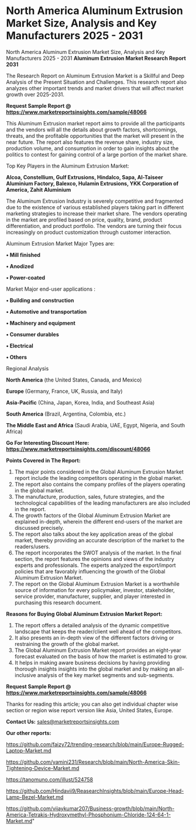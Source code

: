 # North America Aluminum Extrusion Market Size, Analysis and Key Manufacturers 2025 - 2031
 North America Aluminum Extrusion Market Size, Analysis and Key Manufacturers 2025 - 2031
<strong>Aluminum Extrusion Market Research Report 2031</strong>

The Research Report on Aluminum Extrusion Market is a Skillful and Deep Analysis of the Present Situation and Challenges. This research report also analyzes other important trends and market drivers that will affect market growth over 2025-2031.

<strong>Request Sample Report @ <a href=https://www.marketreportsinsights.com/sample/48066>https://www.marketreportsinsights.com/sample/48066</a></strong>

This Aluminum Extrusion market report aims to provide all the participants and the vendors will all the details about growth factors, shortcomings, threats, and the profitable opportunities that the market will present in the near future. The report also features the revenue share, industry size, production volume, and consumption in order to gain insights about the politics to contest for gaining control of a large portion of the market share.

Top Key Players in the Aluminum Extrusion Market:

<strong>Alcoa, Constellium, Gulf Extrusions, Hindalco, Sapa, Al-Taiseer Aluminium Factory, Balexco, Hulamin Extrusions, YKK Corporation of America, Zahit Aluminium</strong>

The Aluminum Extrusion Industry is severely competitive and fragmented due to the existence of various established players taking part in different marketing strategies to increase their market share. The vendors operating in the market are profiled based on price, quality, brand, product differentiation, and product portfolio. The vendors are turning their focus increasingly on product customization through customer interaction.

Aluminum Extrusion Market Major Types are:

<strong>•  Mill finished

•  Anodized

•  Power-coated</strong>

Market Major end-user applications :

<strong>•  Building and construction

•  Automotive and transportation

•  Machinery and equipment

•  Consumer durables

•  Electrical

•  Others</strong>

Regional Analysis

</u><strong><b>North America</b></strong> (the United States, Canada, and Mexico)

<strong><b>Europe </b></strong>(Germany, France, UK, Russia, and Italy)

<strong><b>Asia-Pacific</b></strong> (China, Japan, Korea, India, and Southeast Asia)

<strong><b>South America</b></strong> (Brazil, Argentina, Colombia, etc.)

<strong><b>The Middle East and Africa</b></strong> (Saudi Arabia, UAE, Egypt, Nigeria, and South Africa)

<strong>Go For Interesting Discount Here: <a href=https://www.marketreportsinsights.com/discount/48066>https://www.marketreportsinsights.com/discount/48066</a></strong>

<strong>Points Covered in The Report:</strong>
<ol>
  <li>The major points considered in the Global Aluminum Extrusion Market report include the leading competitors operating in the global market.</li>
  <li>The report also contains the company profiles of the players operating in the global market.</li>
  <li>The manufacture, production, sales, future strategies, and the technological capabilities of the leading manufacturers are also included in the report.</li>
  <li>The growth factors of the Global Aluminum Extrusion Market are explained in-depth, wherein the different end-users of the market are discussed precisely.</li>
  <li>The report also talks about the key application areas of the global market, thereby providing an accurate description of the market to the readers/users.</li>
  <li>The report incorporates the SWOT analysis of the market. In the final section, the report features the opinions and views of the industry experts and professionals. The experts analyzed the export/import policies that are favorably influencing the growth of the Global Aluminum Extrusion Market.</li>
  <li>The report on the Global Aluminum Extrusion Market is a worthwhile source of information for every policymaker, investor, stakeholder, service provider, manufacturer, supplier, and player interested in purchasing this research document.</li>
</ol>
<strong>Reasons for Buying Global Aluminum Extrusion Market Report:</strong>

<ol>
  <li>The report offers a detailed analysis of the dynamic competitive landscape that keeps the reader/client well ahead of the competitors.</li>
  <li>It also presents an in-depth view of the different factors driving or restraining the growth of the global market.</li>
  <li>The Global Aluminum Extrusion Market report provides an eight-year forecast evaluated on the basis of how the market is estimated to grow.</li>
  <li>It helps in making aware business decisions by having providing thorough insights insights into the global market and by making an all-inclusive analysis of the key market segments and sub-segments.</li>
</ol>
<strong>Request Sample Report @ <a href=https://www.marketreportsinsights.com/sample/48066>https://www.marketreportsinsights.com/sample/48066</a></strong>


Thanks for reading this article; you can also get individual chapter wise section or region wise report version like Asia, United States, Europe.

<strong>Contact Us:</strong>
sales@marketreportsinsights.com

<strong>Our other reports:</strong>

<a href=https://github.com/faizy72/trending-research/blob/main/Europe-Rugged-Laptop-Market.md>https://github.com/faizy72/trending-research/blob/main/Europe-Rugged-Laptop-Market.md</a>

<a href=https://github.com/yamini231/Research/blob/main/North-America-Skin-Tightening-Device-Market.md>https://github.com/yamini231/Research/blob/main/North-America-Skin-Tightening-Device-Market.md</a>

<a href=https://tanomuno.com/illust/524758>https://tanomuno.com/illust/524758</a>

<a href=https://github.com/Hindavii9/ReasearchInsights/blob/main/Europe-Head-Lamp-Bezel-Market.md>https://github.com/Hindavii9/ReasearchInsights/blob/main/Europe-Head-Lamp-Bezel-Market.md</a>

<a href=https://github.com/vijaykumar207/Business-growth/blob/main/North-America-Tetrakis-Hydroxymethyl-Phosphonium-Chloride-124-64-1-Market.md>https://github.com/vijaykumar207/Business-growth/blob/main/North-America-Tetrakis-Hydroxymethyl-Phosphonium-Chloride-124-64-1-Market.md</a>"
